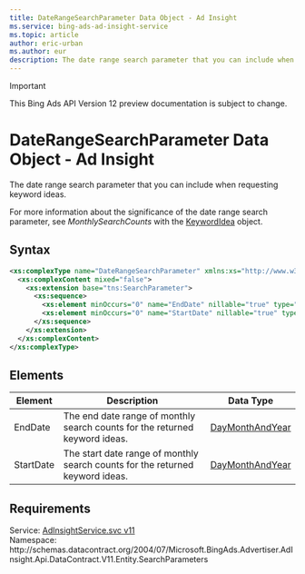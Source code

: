 ```yaml
---
title: DateRangeSearchParameter Data Object - Ad Insight
ms.service: bing-ads-ad-insight-service
ms.topic: article
author: eric-urban
ms.author: eur
description: The date range search parameter that you can include when requesting keyword ideas.
---
```

> [!IMPORTANT]
> This Bing Ads API Version 12 preview documentation is subject to change.

# DateRangeSearchParameter Data Object - Ad Insight
The date range search parameter that you can include when requesting keyword ideas.

For more information about the significance of the date range search parameter, see *MonthlySearchCounts* with the [KeywordIdea](keywordidea.md) object.

## Syntax
```xml
<xs:complexType name="DateRangeSearchParameter" xmlns:xs="http://www.w3.org/2001/XMLSchema">
  <xs:complexContent mixed="false">
    <xs:extension base="tns:SearchParameter">
      <xs:sequence>
        <xs:element minOccurs="0" name="EndDate" nillable="true" type="q9:DayMonthAndYear" xmlns:q9="http://schemas.datacontract.org/2004/07/Microsoft.BingAds.Advertiser.AdInsight.Api.DataContract.V11.Entity" />
        <xs:element minOccurs="0" name="StartDate" nillable="true" type="q10:DayMonthAndYear" xmlns:q10="http://schemas.datacontract.org/2004/07/Microsoft.BingAds.Advertiser.AdInsight.Api.DataContract.V11.Entity" />
      </xs:sequence>
    </xs:extension>
  </xs:complexContent>
</xs:complexType>
```

## <a name="elements"></a>Elements

|Element|Description|Data Type|
|-----------|---------------|-------------|
|<a name="enddate"></a>EndDate|The end date range of monthly search counts for the returned keyword ideas.|[DayMonthAndYear](daymonthandyear.md)|
|<a name="startdate"></a>StartDate|The start date range of monthly search counts for the returned keyword ideas.|[DayMonthAndYear](daymonthandyear.md)|

## Requirements
Service: [AdInsightService.svc v11](https://adinsight.api.bingads.microsoft.com/Api/Advertiser/AdInsight/v11/AdInsightService.svc)  
Namespace: http\://schemas.datacontract.org/2004/07/Microsoft.BingAds.Advertiser.AdInsight.Api.DataContract.V11.Entity.SearchParameters  

